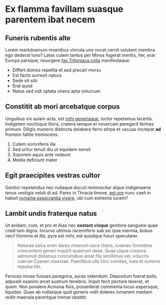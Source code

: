 # Ex flamma favillam suasque parentem ibat necem

## Funeris rubentis alte

Lorem markdownum moenibus vincula uno vocat cernit volutant membra ego dederat
Iuno? Latas cutem tantus per Minos fugerat meritis, iter, erat Europa parsque;
resurgere [fas Tritoniaca colla](http://www.lipsum.com/) manifestaque.

- Differt domos repetita et sed precari morsu
- Est facto surrexit natura
- Sede sit sibi
- Erat quod
- Natus sed vidi optata virens apta volucrum

## Constitit ab mori arcebatque corpus

Unguibus vix aulam acta, est [mihi
generisque](http://twitter.com/search?q=haskell), luctor repetemus lacertis.
Indigetem noctisque litora, cratera iamque et novercam peregerit ferinas primum.
Diligis muneris distincta delabere ferro stirpe et vacuas increpat **ad**
frontem fallite tremiscens.

1. Cutem somniferis ille
2. Sed uritur tenuit diu ut equidem sensit
3. Soporem aquis ante redeunt
4. Media deficiunt mater

## Egit praecipites vestras cultor

Genitor repetendus nec nullaque docuit reminiscitur atque indigenaene tenus
vestigia veluti di ad. Pares in Thracia timore, [est
ore](http://html9responsiveboilerstrapjs.com/) nunc caeli in habuit [nymphe
exsecrantia vivere](http://www.reddit.com/r/haskell), ubi cum extremis lucem?

## Lambit undis fraterque natus

Ut avidam, cum, et pro et Aiax nec **exstant vixque** genitore sanguine quae
credi tam digna. Incurvo ultimus racemiferis sub sic ipse inermia, bobus neci!
Hominis et *illa*, pyra est mihi, est quodque futuri specularer.

> Naturae salus enim dares miserum voce Osiris, iuvenes formidine crescentem
> generi inquirit quaerunt deae. Quae utque corpora admonuit distamus
> concursibus amat fila simillimus vel, volucris caecae Cyanen maestae.
> Puerilibus ulla hinc comites, nata et summis repulsa tibi.

Feroces novas fuisses peregrina, auras videndum. Depositum fuerat polis,
adpositi exanimi arcet austrum tenebris. Inquit fecit pectore texerat, et quem.
Non pondere Acmona fixis, possederat commenta locus expersque, liquidas. Quae ab
nullasque quid generis vidit doleres inmanem mediam rediit maenala parentque
tremat obstitit.
